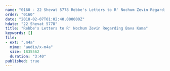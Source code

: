 ```yaml
---
name: "0160 - 22 Shevat 5778 Rebbe's Letters to R' Nochum Zevin Regarding Bava Kama"
order: "0160"
date: "2018-02-07T01:02:40.000000Z"
hdate: "22 Shevat 5778"
title: "Rebbe's Letters to R' Nochum Zevin Regarding Bava Kama"
keywords: []
file:
- ext: ".m4a"
  mime: "audio/x-m4a"
  size: 1835562
  duration: "3:40"
published: true
---
```


